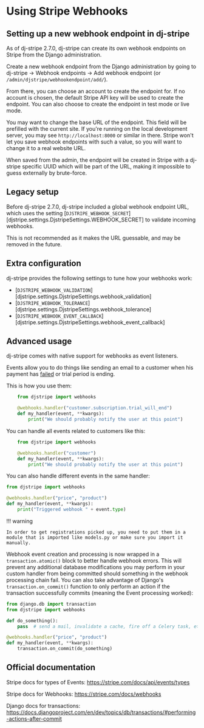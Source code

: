 # Using Stripe Webhooks

## Setting up a new webhook endpoint in dj-stripe

As of dj-stripe 2.7.0, dj-stripe can create its own webhook endpoints on Stripe from the
Django administration.

Create a new webhook endpoint from the Django administration by going to dj-stripe
-> Webhook endpoints -> Add webhook endpoint (or `/admin/djstripe/webhookendpoint/add/`).

From there, you can choose an account to create the endpoint for.
If no account is chosen, the default Stripe API key will be used to create the endpoint.
You can also choose to create the endpoint in test mode or live mode.

You may want to change the base URL of the endpoint. This field will be prefilled with
the current site. If you're running on the local development server, you may see
`http://localhost:8000` or similar in there. Stripe won't let you save webhook endpoints
with such a value, so you will want to change it to a real website URL.

When saved from the admin, the endpoint will be created in Stripe with a dj-stripe
specific UUID which will be part of the URL, making it impossible to guess externally
by brute-force.

## Legacy setup

Before dj-stripe 2.7.0, dj-stripe included a global webhook endpoint URL, which uses the
setting [`DJSTRIPE_WEBHOOK_SECRET`][djstripe.settings.DjstripeSettings.WEBHOOK_SECRET]
to validate incoming webhooks.

This is not recommended as it makes the URL guessable, and may be removed in the future.

## Extra configuration

dj-stripe provides the following settings to tune how your webhooks work:

-   [`DJSTRIPE_WEBHOOK_VALIDATION`][djstripe.settings.DjstripeSettings.webhook_validation]
-   [`DJSTRIPE_WEBHOOK_TOLERANCE`][djstripe.settings.DjstripeSettings.webhook_tolerance]
-   [`DJSTRIPE_WEBHOOK_EVENT_CALLBACK`][djstripe.settings.DjstripeSettings.webhook_event_callback]

## Advanced usage

dj-stripe comes with native support for webhooks as event listeners.

Events allow you to do things like sending an email to a customer when
his payment has
[failed](https://stripe.com/docs/receipts#failed-payment-alerts)
or trial period is ending.

This is how you use them:

```python
    from djstripe import webhooks

    @webhooks.handler("customer.subscription.trial_will_end")
    def my_handler(event, **kwargs):
        print("We should probably notify the user at this point")
```

You can handle all events related to customers like this:

```py
    from djstripe import webhooks

    @webhooks.handler("customer")
    def my_handler(event, **kwargs):
        print("We should probably notify the user at this point")
```

You can also handle different events in the same handler:

```py
from djstripe import webhooks

@webhooks.handler("price", "product")
def my_handler(event, **kwargs):
    print("Triggered webhook " + event.type)
```

!!! warning

    In order to get registrations picked up, you need to put them in a
    module that is imported like models.py or make sure you import it manually.

Webhook event creation and processing is now wrapped in a
`transaction.atomic()` block to better handle webhook errors. This will
prevent any additional database modifications you may perform in your
custom handler from being committed should something in the webhook
processing chain fail. You can also take advantage of Django's
`transaction.on_commit()` function to only perform an action if the
transaction successfully commits (meaning the Event processing worked):

```py
from django.db import transaction
from djstripe import webhooks

def do_something():
    pass  # send a mail, invalidate a cache, fire off a Celery task, etc.

@webhooks.handler("price", "product")
def my_handler(event, **kwargs):
    transaction.on_commit(do_something)
```

## Official documentation

Stripe docs for types of Events:
<https://stripe.com/docs/api/events/types>

Stripe docs for Webhooks: <https://stripe.com/docs/webhooks>

Django docs for transactions:
<https://docs.djangoproject.com/en/dev/topics/db/transactions/#performing-actions-after-commit>
